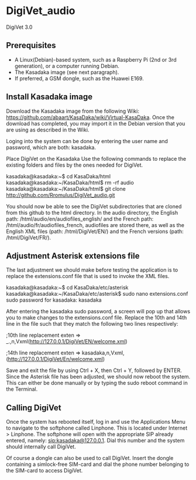 # DigiVet_audio
DigiVet 3.0

## Prerequisites
- A Linux(Debian)-based system, such as a Raspberry Pi (2nd or 3rd generation), or a computer running Debian.
- The Kasadaka image (see next paragraph).
- If preferred, a GSM dongle, such as the Huawei E169.

## Install Kasadaka image
Download the Kasadaka image from the following Wiki: https://github.com/abaart/KasaDaka/wiki/Virtual-KasaDaka. Once the download has completed, you may import it in the Debian version that you are using as described in the Wiki.

Loging into the system can be done by entering the user name and password, which are both: kasadaka.

Place DigiVet on the Kasadaka
Use the following commands to replace the existing folders and files by the ones needed for DigiVet.

kasadaka@kasadaka:~$ cd KasaDaka/html
kasadaka@kasadaka:~/KasaDaka/html$ rm -rf audio
kasadaka@kasadaka:~/KasaDaka/html$ git clone http://github.com/Rromulus/DigiVet_audio.git

You should now be able to see the DigiVet subdirectories that are cloned from this github to the html directory. In the audio directory, the English path: /html/audio/en/audiofiles_english/ and the French path: /html/audio/fr/audiofiles_french, audiofiles are stored there, as well as the English XML files (path: /html/DigiVet/EN/) and the French versions (path: /html/DigiVet/FR/).

## Adjustment Asterisk extensions file
The last adjustment we should make before testing the application is to replace the extensions.conf file that is used to invoke the XML files.

kasadaka@kasadaka:~$ cd KasaDaka/etc/asterisk
kasadaka@kasadaka:~/KasaDaka/etc/asterisk$ sudo nano extensions.conf
sudo password for kasadaka: kasadaka

After entering the kasadaka sudo password, a screen will pop up that allows you to make changes to the extensions.conf file. Replace the 10th and 14th line in the file such that they match the following two lines respectively:

;10th line replacement
exten => _.,n,Vxml(http://127.0.0.1/DigiVet/EN/welcome.xml)

;14th line replacement
exten => kasadaka,n,Vxml,(http://127.0.0.1/DigiVet/En/welcome.xml)

Save and exit the file by using Ctrl + X, then Ctrl + Y, followed by ENTER. Since the Asterisk file has been adjusted, we should now reboot the system. This can either be done manually or by typing the sudo reboot command in the Terminal. 

## Calling DigiVet
Once the system has rebooted itself, log in and use the Applications Menu to navigate to the softphone called Linphone. This is located under Internet >  Linphone. The softphone will open with the appropriate SIP already entered, namely:  <sip:kasadaka@127.0.0.1>. Dial this number and the system should internally call DigiVet. 

Of course a dongle can also be used to call DigiVet. Insert the dongle containing a simlock-free SIM-card and dial the phone number belonging to the SIM-card to access DigiVet.

